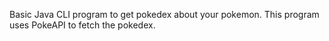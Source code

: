 Basic Java CLI program to get pokedex about your pokemon. This program uses PokeAPI to fetch the pokedex.
